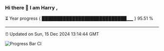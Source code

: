 ### Hi there 👋 I am Harry , 

⏳ Year progress { ████████████████████████████▁▁ } 95.51 %

---

⏰ Updated on Sun, 15 Dec 2024 13:14:44 GMT

![Progress Bar CI](https://github.com/duykhang68/duykhang68/workflows/Progress%20Bar%20CI/badge.svg)
